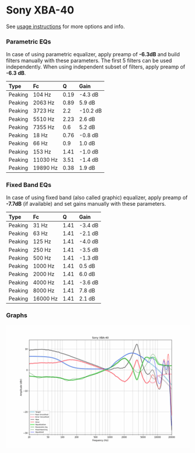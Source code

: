# Sony XBA-40
See [usage instructions](https://github.com/jaakkopasanen/AutoEq#usage) for more options and info.

### Parametric EQs
In case of using parametric equalizer, apply preamp of **-6.3dB** and build filters manually
with these parameters. The first 5 filters can be used independently.
When using independent subset of filters, apply preamp of **-6.3 dB**.

| Type    | Fc       |    Q | Gain     |
|:--------|:---------|:-----|:---------|
| Peaking | 104 Hz   | 0.19 | -4.3 dB  |
| Peaking | 2063 Hz  | 0.89 | 5.9 dB   |
| Peaking | 3723 Hz  | 2.2  | -10.2 dB |
| Peaking | 5510 Hz  | 2.23 | 2.6 dB   |
| Peaking | 7355 Hz  | 0.6  | 5.2 dB   |
| Peaking | 18 Hz    | 0.76 | -0.8 dB  |
| Peaking | 66 Hz    | 0.9  | 1.0 dB   |
| Peaking | 153 Hz   | 1.41 | -1.0 dB  |
| Peaking | 11030 Hz | 3.51 | -1.4 dB  |
| Peaking | 19890 Hz | 0.38 | 1.9 dB   |

### Fixed Band EQs
In case of using fixed band (also called graphic) equalizer, apply preamp of **-7.7dB**
(if available) and set gains manually with these parameters.

| Type    | Fc       |    Q | Gain    |
|:--------|:---------|:-----|:--------|
| Peaking | 31 Hz    | 1.41 | -3.4 dB |
| Peaking | 63 Hz    | 1.41 | -2.1 dB |
| Peaking | 125 Hz   | 1.41 | -4.0 dB |
| Peaking | 250 Hz   | 1.41 | -3.5 dB |
| Peaking | 500 Hz   | 1.41 | -1.3 dB |
| Peaking | 1000 Hz  | 1.41 | 0.5 dB  |
| Peaking | 2000 Hz  | 1.41 | 6.0 dB  |
| Peaking | 4000 Hz  | 1.41 | -3.6 dB |
| Peaking | 8000 Hz  | 1.41 | 7.8 dB  |
| Peaking | 16000 Hz | 1.41 | 2.1 dB  |

### Graphs
![](./Sony%20XBA-40.png)
